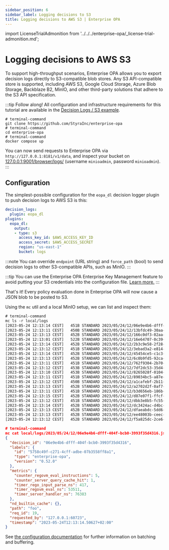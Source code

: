 ```yaml
---
sidebar_position: 6
sidebar_label: Logging decisions to S3
title: Logging decisions to AWS S3 | Enterprise OPA
---
```


<!-- markdownlint-disable MD044 -->
import LicenseTrialAdmonition from '../../../enterprise-opa/_license-trial-admonition.md';


# Logging decisions to AWS S3

To support high-throughput scenarios, Enterprise OPA allows you to export
decision logs directly to S3-compatible blob stores. Any S3 API-compatible store
is supported, including AWS S3, Google Cloud Storage, Azure Blob Storage,
Backblaze B2, MinIO, and other third-party solutions that adhere to the S3 API
specification.

:::tip Follow along!
All configuration and infrastructure requirements
for this tutorial are available in the [Decision Logs / S3 example](https://github.com/StyraInc/enterprise-opa/tree/main/examples/decision-logs/s3).

```interactive
# terminal-command
git clone https://github.com/StyraInc/enterprise-opa
# terminal-command
cd enterprise-opa
# terminal-command
docker compose up
```

You can now send requests to Enterprise OPA via `http://127.0.0.1:8181/v1/data`, and
inspect your bucket on [127.0.0.1:9001/browser/logs/](http://127.0.0.1:9001)
(username `minioadmin`, password `minioadmin`).
:::

<LicenseTrialAdmonition />


## Configuration

The simplest-possible configuration for the `eopa_dl` decision logger plugin to
push decision logs to AWS S3 is this:

```yaml
decision_logs:
  plugin: eopa_dl
plugins:
  eopa_dl:
    output:
    - type: s3
      access_key_id: $AWS_ACCESS_KEY_ID
      access_secret: $AWS_ACCESS_SECRET
      region: "us-east-1"
      bucket: logs
```

:::note
You can override `endpoint` (URL string) and `force_path` (bool) to send decision logs
to other S3-compatible APIs, such as MinIO.
:::

:::tip
You can use the Enterprise OPA Enterprise Key Management feature to avoid putting your
S3 credentials into the configuration file.
[Learn more.](/enterprise-opa/reference/configuration/using-secrets/from-hashicorp-vault)
:::

That's it! Every policy evaluation done in Enterprise OPA will now cause a JSON blob
to be posted to S3.

Using the `mc` util and a local MinIO setup, we can list and inspect them:

```txt
# terminal-command
mc ls -r local/logs
[2023-05-24 12:13:14 CEST]   451B STANDARD 2023/05/24/12/06e9e4b6-dfff-404f-bcb0-3993f35d4316.json
[2023-05-24 12:13:11 CEST]   450B STANDARD 2023/05/24/12/13bfdc49-30aa-4ec5-ae4e-575bd5472f95.json
[2023-05-24 12:13:13 CEST]   452B STANDARD 2023/05/24/12/166c0df3-02aa-4f1b-b3ad-b7e385268a61.json
[2023-05-24 12:13:01 CEST]   522B STANDARD 2023/05/24/12/16e64707-0c39-4661-ba84-5df6004bef32.json
[2023-05-24 12:13:14 CEST]   452B STANDARD 2023/05/24/12/2b3c9e58-2f28-4e71-91b5-60b0a563dffd.json
[2023-05-24 12:13:12 CEST]   451B STANDARD 2023/05/24/12/3ebad3a2-e814-4961-a5d7-805daabb43c4.json
[2023-05-24 12:13:14 CEST]   452B STANDARD 2023/05/24/12/45454ce5-c1c3-400e-9553-847897cac674.json
[2023-05-24 12:13:13 CEST]   452B STANDARD 2023/05/24/12/6c0b9fd5-92ca-4a4c-8f4c-16a6d1b7f44d.json
[2023-05-24 12:13:11 CEST]   451B STANDARD 2023/05/24/12/762f9304-2b70-4e7a-a933-87fff04c006f.json
[2023-05-24 12:13:12 CEST]   453B STANDARD 2023/05/24/12/7df2dc53-35d4-47ef-9068-e149d1afaba1.json
[2023-05-24 12:13:10 CEST]   453B STANDARD 2023/05/24/12/8265028f-0104-44b8-8b17-cb634035ee1a.json
[2023-05-24 12:13:11 CEST]   451B STANDARD 2023/05/24/12/89034bc5-a87e-4838-8e70-920ae25291fc.json
[2023-05-24 12:13:12 CEST]   450B STANDARD 2023/05/24/12/a1cafebf-2b11-4cfe-9270-857375ae2c95.json
[2023-05-24 12:13:13 CEST]   452B STANDARD 2023/05/24/12/a2702d2f-0af7-4bc3-bbd1-3e326f825daf.json
[2023-05-24 12:13:11 CEST]   451B STANDARD 2023/05/24/12/b3d656eb-186b-45d4-9c25-8a8ea0dc80b3.json
[2023-05-24 12:13:15 CEST]   452B STANDARD 2023/05/24/12/d87e07f1-ffcf-4240-9721-bb8c0f8d37e0.json
[2023-05-24 12:13:12 CEST]   451B STANDARD 2023/05/24/12/dbb3e8b5-fc55-489b-b75a-914a88052097.json
[2023-05-24 12:13:14 CEST]   452B STANDARD 2023/05/24/12/dc3424ac-d4bc-49ac-a8fb-c323846f31fc.json
[2023-05-24 12:13:13 CEST]   452B STANDARD 2023/05/24/12/dfaeabdc-5dd6-4995-b946-0fc74ca70169.json
[2023-05-24 12:13:13 CEST]   452B STANDARD 2023/05/24/12/ee48003b-ceec-48b5-94e3-b4c5e9eebe3f.json
[2023-05-24 12:13:12 CEST]   452B STANDARD 2023/05/24/12/f5a825dc-2ce6-4e53-a242-0c14a4d60c8d.json
```
```json
# terminal-command
mc cat local/logs/2023/05/24/12/06e9e4b6-dfff-404f-bcb0-3993f35d4316.json | jq
{
  "decision_id": "06e9e4b6-dfff-404f-bcb0-3993f35d4316",
  "labels": {
    "id": "5758c49f-c271-4cff-adbe-07b3558ff8a1",
    "type": "enterprise-opa",
    "version": "0.52.0"
  },
  "metrics": {
    "counter_regovm_eval_instructions": 5,
    "counter_server_query_cache_hit": 1,
    "timer_rego_input_parse_ns": 417,
    "timer_regovm_eval_ns": 53511,
    "timer_server_handler_ns": 76383
  },
  "nd_builtin_cache": {},
  "path": "foo",
  "req_id": 19,
  "requested_by": "127.0.0.1:60723",
  "timestamp": "2023-05-24T12:13:14.50627+02:00"
}
```

See [the configuration documentation](/enterprise-opa/reference/configuration/decision-logs/s3)
for further information on batching and buffering.
